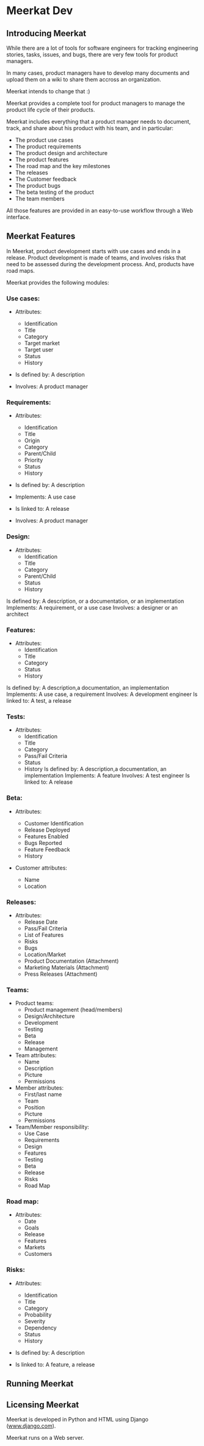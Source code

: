 # Meerkat Dev

## Introducing Meerkat

While there are a lot of tools for software engineers for tracking engineering stories, tasks, issues, and bugs, there are very few tools for product managers.

In many cases, product managers have to develop many documents and upload them on a wiki to share them accross an organization.

Meerkat intends to change that :)

Meerkat provides a complete tool for product managers to manage the product life cycle of their products.

Meerkat includes everything that a product manager needs to document, track, and share about his product with his team, and in particular:

- The product use cases
- The product requirements
- The product design and architecture
- The product features
- The road map and the key milestones
- The releases
- The Customer feedback
- The product bugs
- The beta testing of the product
- The team members

All those features are provided in an easy-to-use workflow through a Web interface.

## Meerkat Features

In Meerkat, product development starts with use cases and ends in a release.
Product development is made of teams, and involves risks that need to be assessed during the development process.
And, products have road maps.

Meerkat provides the following modules:

### Use cases:
+ Attributes:
  + Identification
  + Title
  + Category
  + Target market
  + Target user
  + Status
  + History

+ Is defined by: A description
+ Involves: A product manager

### Requirements:
+ Attributes:
  + Identification
  + Title
  + Origin
  + Category
  + Parent/Child
  + Priority
  + Status
  + History

+ Is defined by: A description
+ Implements: A use case
+ Is linked to: A release
+ Involves: A product manager

### Design:

+ Attributes:
  + Identification
  + Title
  + Category
  + Parent/Child
  + Status
  + History

Is defined by: A description, or a documentation, or an implementation
Implements: A requirement, or a use case
Involves: a designer or an architect

### Features:
+ Attributes:
  + Identification
  + Title
  + Category
  + Status
  + History

Is defined by: A description,a documentation, an implementation
Implements: A use case, a requirement
Involves: A development engineer
Is linked to: A test, a release

### Tests:
+ Attributes:
  + Identification
  + Title
  + Category
  + Pass/Fail Criteria
  + Status
  + History
Is defined by: A description,a documentation, an implementation
Implements: A feature
Involves: A test engineer
Is linked to: A release

### Beta:
+ Attributes:
  + Customer Identification
  + Release Deployed
  + Features Enabled
  + Bugs Reported
  + Feature Feedback
  + History

+ Customer attributes:
  + Name
  + Location

### Releases:
+ Attributes:
  + Release Date
  + Pass/Fail Criteria
  + List of Features
  + Risks
  + Bugs
  + Location/Market
  + Product Documentation (Attachment)
  + Marketing Materials (Attachment)
  + Press Releases (Attachment)

### Teams:
+ Product teams:
  + Product management (head/members)
  + Design/Architecture
  + Development
  + Testing
  + Beta
  + Release
  + Management
+ Team attributes:
  + Name
  + Description
  + Picture
  + Permissions 
+ Member attributes:
  + First/last name
  + Team
  + Position
  + Picture
  + Permissions
+ Team/Member responsibility:
  + Use Case
  + Requirements
  + Design
  + Features
  + Testing
  + Beta
  + Release
  + Risks
  + Road Map

### Road map:
+ Attributes:
  + Date
  + Goals
  + Release
  + Features
  + Markets
  + Customers  

### Risks:
+ Attributes:
  + Identification
  + Title
  + Category
  + Probability
  + Severity
  + Dependency
  + Status
  + History

+ Is defined by: A description
+ Is linked to: A feature, a release

## Running Meerkat

## Licensing Meerkat

Meerkat is developed in Python and HTML using Django (www.django.com).

Meerkat runs on a Web server.
